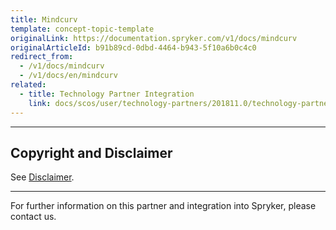 ```yaml
---
title: Mindcurv
template: concept-topic-template
originalLink: https://documentation.spryker.com/v1/docs/mindcurv
originalArticleId: b91b89cd-0dbd-4464-b943-5f10a6b0c4c0
redirect_from:
  - /v1/docs/mindcurv
  - /v1/docs/en/mindcurv
related:
  - title: Technology Partner Integration
    link: docs/scos/user/technology-partners/201811.0/technology-partner-integration.html
---
```


---

## Copyright and Disclaimer

See [Disclaimer](https://github.com/spryker/spryker-documentation).

---
For further information on this partner and integration into Spryker, please contact us.

<div class="hubspot-forms hubspot-forms--docs">
<div class="hubspot-form" id="hubspot-partners-1">
            <div class="script-embed" data-code="
                                            hbspt.forms.create({
				                                portalId: '2770802',
				                                formId: '163e11fb-e833-4638-86ae-a2ca4b929a41',
              	                                onFormReady: function() {
              		                                const hbsptInit = new CustomEvent('hbsptInit', {bubbles: true});
              		                                document.querySelector('#hubspot-partners-1').dispatchEvent(hbsptInit);
              	                                }
				                            });
            "></div>
</div>
</div>

